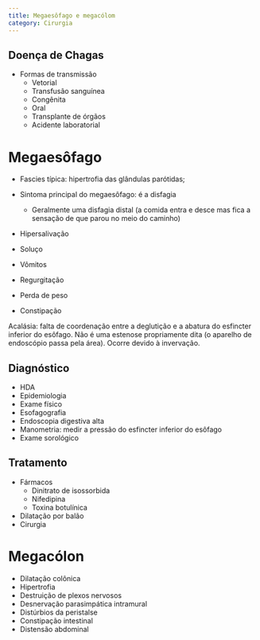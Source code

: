 ```yaml
---
title: Megaesôfago e megacólom
category: Cirurgia
---
```


## Doença de Chagas

* Formas de transmissão
  * Vetorial
  * Transfusão sanguínea
  * Congênita
  * Oral
  * Transplante de órgãos
  * Acidente laboratorial

# Megaesôfago

* Fascies típica: hipertrofia das glândulas parótidas;

* Sintoma principal do megaesôfago: é a disfagia
  * Geralmente uma disfagia distal (a comida entra e desce mas fica a sensação de que parou no meio do caminho)
* Hipersalivação
* Soluço
* Vômitos
* Regurgitação
* Perda de peso
* Constipação

Acalásia: falta de coordenação entre a deglutição e a abatura do esfincter inferior do esôfago. Não é uma estenose propriamente dita (o aparelho de endoscópio passa pela área). Ocorre devido à invervação.

## Diagnóstico

* HDA
* Epidemiologia
* Exame físico
* Esofagografia
* Endoscopia digestiva alta
* Manometria: medir a pressão do esfincter inferior do esôfago
* Exame sorológico

## Tratamento

* Fármacos
  * Dinitrato de isossorbida
  * Nifedipina
  * Toxina botulínica
* Dilatação por balão
* Cirurgia

# Megacólon

* Dilatação colônica
* Hipertrofia
* Destruição de plexos nervosos
* Desnervação parasimpática intramural
* Distúrbios da peristalse
* Constipação intestinal
* Distensão abdominal
